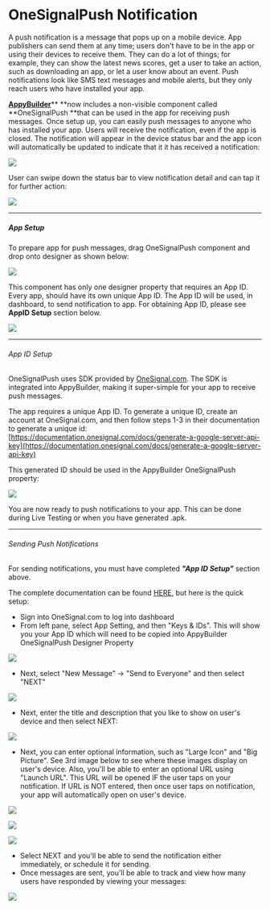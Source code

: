 # OneSignalPush Notification

A push notification is a message that pops up on a mobile device. App publishers can send them at any time; users don't have to be in the app or using their devices to receive them. They can do a lot of things; for example, they can show the latest news scores, get a user to take an action, such as downloading an app, or let a user know about an event. Push notifications look like SMS text messages and mobile alerts, but they only reach users who have installed your app.

[**AppyBuilder**](http://AppyBuilder.com)** **now includes a non-visible component called **OneSignalPush **that can be used in the app for receiving push messages. Once setup up, you can easily push messages to anyone who has installed your app.  Users will receive the notification, even if the app is closed. The notification will appear in the device status bar and the app icon will automatically be updated to indicate that it it has received a notification:

![](/assets/push2.png)

User can swipe down the status bar to view notification detail and can tap it for further action:

![](/assets/push1.png)

---

##### App Setup

To prepare app for push messages, drag OneSignalPush component and drop onto designer as shown below:

![](/assets/push3.png)

This component has only one designer property that requires an App ID. Every app, should have its own unique App ID. The App ID will be used, in dashboard, to send notification to app. For obtaining App ID, please see **AppID Setup** section below.

![](/assets/push4.png)

---

###### App ID Setup

OneSignalPush uses SDK provided by [OneSignal.com](http://onesignal.com). The SDK is integrated into AppyBuilder, making it super-simple for your app to receive push messages.

The app requires a unique App ID. To generate a unique ID, create an account at OneSignal.com, and then follow steps 1-3 in their documentation to generate a unique id: [https://documentation.onesignal.com/docs/generate-a-google-server-api-key](https://documentation.onesignal.com/docs/generate-a-google-server-api-key)

This generated ID should be used in the AppyBuilder OneSignalPush property:

![](/assets/push4.png)

You are now ready to push notifications to your app. This can be done during Live Testing or when you have generated .apk.

---

###### Sending Push Notifications

For sending notifications, you must have completed _**"App ID Setup"**_ section above.

The complete documentation can be found [HERE](https://documentation.onesignal.com/docs/sending-notifications), but here is the quick setup:

* Sign into OneSignal.com to log into dashboard
* From left pane, select App Setting, and then "Keys & IDs". This will show you your App ID which will need to be copied into AppyBuilder OneSignalPush Designer Property

![](/assets/push5.png)

* Next, select "New Message" -&gt; "Send to Everyone" and then select "NEXT"

![](/assets/push6.png)

* Next, enter the title and description that you like to show on user's device and then select NEXT:

![](/assets/push7.png)

* Next, you can enter optional information, such as "Large Icon" and "Big Picture". See 3rd image below to see where these images display on user's device. Also, you'll be able to enter an optional URL using "Launch URL". This URL will be opened IF the user taps on your notification. If URL is NOT entered, then once user taps on notification, your app will automatically open on user's device.

![](/assets/push8.png)

![](/assets/push9.png)

![](/assets/push1.png)

* Select NEXT and you'll be able to send the notification either immediately, or schedule it for sending. 
* Once messages are sent, you'll be able to track and view how many users have responded by viewing your messages:

![](/assets/push10.png)

